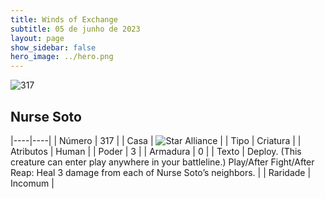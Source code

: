 ```yaml
---
title: Winds of Exchange
subtitle: 05 de junho de 2023
layout: page
show_sidebar: false
hero_image: ../hero.png
---
```


![317](https://mastervault-storage-prod.s3.amazonaws.com/media/card_front/en/600_317_f0dfeb31c717_en.png)


## Nurse Soto

|----|----|
| Número | 317 |
| Casa | ![Star Alliance](https://archonarcana.com/images/thumb/7/7d/Star_Alliance.png/22px-Star_Alliance.png "Aliança Estelar") |
| Tipo | Criatura |
| Atributos | Human |
| Poder | 3 |
| Armadura | 0 |
| Texto | Deploy. (This creature can enter play anywhere in your battleline.) Play/After Fight/After Reap: Heal 3 damage from each of Nurse Soto’s neighbors. |
| Raridade | Incomum |
